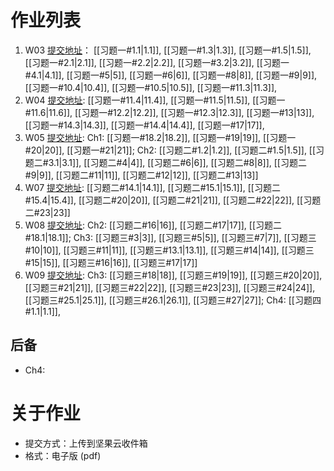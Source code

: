 # 作业列表
1. W03 [提交地址](https://send2me.cn/ZZ9k6SA3/SBuL_R3RB-Flew)： [[习题一#1.1|1.1]], [[习题一#1.3|1.3]], [[习题一#1.5|1.5]], [[习题一#2.1|2.1]], [[习题一#2.2|2.2]], [[习题一#3.2|3.2]], [[习题一#4.1|4.1]], [[习题一#5|5]], [[习题一#6|6]], [[习题一#8|8]], [[习题一#9|9]], [[习题一#10.4|10.4]], [[习题一#10.5|10.5]], [[习题一#11.3|11.3]],
2. W04 [提交地址](https://send2me.cn/Vk3h9Koy/RfSUzF77ocL28A):  [[习题一#11.4|11.4]], [[习题一#11.5|11.5]], [[习题一#11.6|11.6]], [[习题一#12.2|12.2]], [[习题一#12.3|12.3]], [[习题一#13|13]], [[习题一#14.3|14.3]], [[习题一#14.4|14.4]], [[习题一#17|17]],
3. W05 [提交地址](https://send2me.cn/zQ-Z7Sd2/ThKzFdNlTob-Gg): Ch1: [[习题一#18.2|18.2]], [[习题一#19|19]], [[习题一#20|20]], [[习题一#21|21]]; Ch2: [[习题二#1.2|1.2]], [[习题二#1.5|1.5]], [[习题二#3.1|3.1]], [[习题二#4|4]], [[习题二#6|6]], [[习题二#8|8]], [[习题二#9|9]], [[习题二#11|11]], [[习题二#12|12]], [[习题二#13|13]]
4. W07 [提交地址](https://send2me.cn/hOmVZes5/QNWmE_nHsQZ4Hg): [[习题二#14.1|14.1]], [[习题二#15.1|15.1]], [[习题二#15.4|15.4]], [[习题二#20|20]], [[习题二#21|21]], [[习题二#22|22]], [[习题二#23|23]]
5. W08 [提交地址](https://send2me.cn/njdc2vTz/Tl24vpYCA7N_jg): Ch2: [[习题二#16|16]], [[习题二#17|17]], [[习题二#18.1|18.1]]; Ch3: [[习题三#3|3]], [[习题三#5|5]], [[习题三#7|7]], [[习题三#10|10]], [[习题三#11|11]], [[习题三#13.1|13.1]], [[习题三#14|14]], [[习题三#15|15]], [[习题三#16|16]], [[习题三#17|17]]
6. W09 [提交地址](https://send2me.cn/SFaMwMEL/Tym8aby8ydR-Uw): Ch3: [[习题三#18|18]], [[习题三#19|19]], [[习题三#20|20]], [[习题三#21|21]], [[习题三#22|22]], [[习题三#23|23]], [[习题三#24|24]], [[习题三#25.1|25.1]], [[习题三#26.1|26.1]], [[习题三#27|27]]; Ch4: [[习题四#1.1|1.1]], 
## 后备
- Ch4: 

# 关于作业
- 提交方式：上传到坚果云收件箱
- 格式：电子版 (pdf)